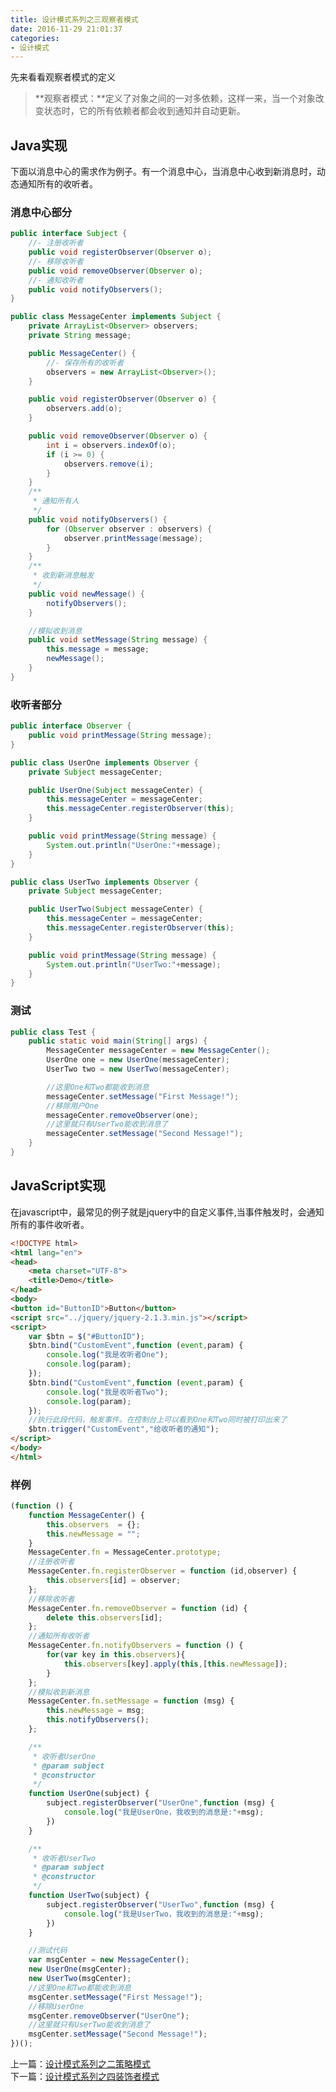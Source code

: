 ```yaml
---
title: 设计模式系列之三观察者模式
date: 2016-11-29 21:01:37
categories:
- 设计模式
---
```


先来看看观察者模式的定义
> **观察者模式：**定义了对象之间的一对多依赖，这样一来，当一个对象改变状态时，它的所有依赖者都会收到通知并自动更新。

## Java实现
下面以消息中心的需求作为例子。有一个消息中心，当消息中心收到新消息时，动态通知所有的收听者。

### 消息中心部分
```java
public interface Subject {
	//- 注册收听者
	public void registerObserver(Observer o);
	//- 移除收听者
	public void removeObserver(Observer o);
	//- 通知收听者
	public void notifyObservers();
}

```

```java
public class MessageCenter implements Subject {
	private ArrayList<Observer> observers;
	private String message;

	public MessageCenter() {
		//- 保存所有的收听者
		observers = new ArrayList<Observer>();
	}

	public void registerObserver(Observer o) {
		observers.add(o);
	}

	public void removeObserver(Observer o) {
		int i = observers.indexOf(o);
		if (i >= 0) {
			observers.remove(i);
		}
	}
	/**
	 * 通知所有人
	 */
	public void notifyObservers() {
		for (Observer observer : observers) {
			observer.printMessage(message);
		}
	}
	/**
	 * 收到新消息触发
	 */
	public void newMessage() {
		notifyObservers();
	}

	//模拟收到消息
	public void setMessage(String message) {
		this.message = message;
		newMessage();
	}
}
```

### 收听者部分

```java
public interface Observer {
	public void printMessage(String message);
}

```

```java
public class UserOne implements Observer {
	private Subject messageCenter;

	public UserOne(Subject messageCenter) {
		this.messageCenter = messageCenter;
		this.messageCenter.registerObserver(this);
	}

	public void printMessage(String message) {
		System.out.println("UserOne:"+message);
	}
}

```

```java
public class UserTwo implements Observer {
	private Subject messageCenter;

	public UserTwo(Subject messageCenter) {
		this.messageCenter = messageCenter;
		this.messageCenter.registerObserver(this);
	}

	public void printMessage(String message) {
		System.out.println("UserTwo:"+message);
	}
}
```

### 测试
```java
public class Test {
	public static void main(String[] args) {
		MessageCenter messageCenter = new MessageCenter();
		UserOne one = new UserOne(messageCenter);
		UserTwo two = new UserTwo(messageCenter);

		//这里One和Two都能收到消息
		messageCenter.setMessage("First Message!");
		//移除用户One
		messageCenter.removeObserver(one);
		//这里就只有UserTwo能收到消息了
		messageCenter.setMessage("Second Message!");
	}
}
```


## JavaScript实现

在javascript中，最常见的例子就是jquery中的自定义事件,当事件触发时，会通知所有的事件收听者。
```html
<!DOCTYPE html>
<html lang="en">
<head>
    <meta charset="UTF-8">
    <title>Demo</title>
</head>
<body>
<button id="ButtonID">Button</button>
<script src="../jquery/jquery-2.1.3.min.js"></script>
<script>
    var $btn = $("#ButtonID");
    $btn.bind("CustomEvent",function (event,param) {
        console.log("我是收听者One");
        console.log(param);
    });
    $btn.bind("CustomEvent",function (event,param) {
        console.log("我是收听者Two");
        console.log(param);
    });
    //执行此段代码，触发事件。在控制台上可以看到One和Two同时被打印出来了
    $btn.trigger("CustomEvent","给收听者的通知");
</script>
</body>
</html>
```

### 样例
```javascript
(function () {
    function MessageCenter() {
        this.observers  = {};
        this.newMessage = "";
    }
    MessageCenter.fn = MessageCenter.prototype;
    //注册收听者
    MessageCenter.fn.registerObserver = function (id,observer) {
        this.observers[id] = observer;
    };
    //移除收听者
    MessageCenter.fn.removeObserver = function (id) {
        delete this.observers[id];
    };
    //通知所有收听者
    MessageCenter.fn.notifyObservers = function () {
        for(var key in this.observers){
            this.observers[key].apply(this,[this.newMessage]);
        }
    };
    //模拟收到新消息
    MessageCenter.fn.setMessage = function (msg) {
        this.newMessage = msg;
        this.notifyObservers();
    };

    /**
     * 收听者UserOne
     * @param subject
     * @constructor
     */
    function UserOne(subject) {
        subject.registerObserver("UserOne",function (msg) {
            console.log("我是UserOne，我收到的消息是:"+msg);
        })
    }

    /**
     * 收听者UserTwo
     * @param subject
     * @constructor
     */
    function UserTwo(subject) {
        subject.registerObserver("UserTwo",function (msg) {
            console.log("我是UserTwo，我收到的消息是:"+msg);
        })
    }

    //测试代码
    var msgCenter = new MessageCenter();
    new UserOne(msgCenter);
    new UserTwo(msgCenter);
    //这里One和Two都能收到消息
    msgCenter.setMessage("First Message!");
    //移除UserOne
    msgCenter.removeObserver("UserOne");
    //这里就只有UserTwo能收到消息了
    msgCenter.setMessage("Second Message!");
})();
```

上一篇：<a href="http://muchstudy.com/2016/11/28/%E8%AE%BE%E8%AE%A1%E6%A8%A1%E5%BC%8F%E7%B3%BB%E5%88%97%E4%B9%8B%E4%BA%8C%E7%AD%96%E7%95%A5%E6%A8%A1%E5%BC%8F/">设计模式系列之二策略模式</a>  
下一篇：<a href="http://muchstudy.com/2016/12/02/%E8%AE%BE%E8%AE%A1%E6%A8%A1%E5%BC%8F%E7%B3%BB%E5%88%97%E4%B9%8B%E5%9B%9B%E8%A3%85%E9%A5%B0%E8%80%85%E6%A8%A1%E5%BC%8F/">设计模式系列之四装饰者模式</a>
